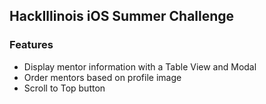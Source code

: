 ## HackIllinois iOS Summer Challenge


### Features

- Display mentor information with a Table View and Modal
- Order mentors based on profile image
- Scroll to Top button
